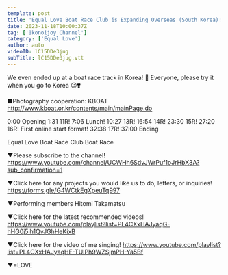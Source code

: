 ```yaml
---
template: post
title: 'Equal Love Boat Race Club is Expanding Overseas (South Korea)! The Race with Different Rules from Japan was so Shocking... [Very excited]'
date: 2023-11-18T10:00:37Z
tag: ['Ikonoijoy Channel']
category: ['Equal Love']
author: auto 
videoID: lC15DDe3jug
subTitle: lC15DDe3jug.vtt
---
```

We even ended up at a boat race track in Korea! 🚤
Everyone, please try it when you go to Korea 😉❣️

■Photography cooperation: KBOAT
http://www.kboat.or.kr/contents/main/mainPage.do

0:00 Opening
1:31 11R!
7:06 Lunch!
10:27 13R!
16:54 14R!
23:30 15R!
27:20 16R! First online start format!
32:38 17R!
37:00 Ending

Equal Love Boat Race Club Boat Race

▼Please subscribe to the channel!
https://www.youtube.com/channel/UCWHh6SdvJWrPuf1oJrHbX3A?sub_confirmation=1

▼Click here for any projects you would like us to do, letters, or inquiries!
https://forms.gle/G4WCtkEgXpeuTq997

▼Performing members
Hitomi Takamatsu

▼Click here for the latest recommended videos!
https://www.youtube.com/playlist?list=PL4CXxHAJyaqG-hHG0j5ih1QvJGhHeKixB

▼Click here for the video of me singing!
https://www.youtube.com/playlist?list=PL4CXxHAJyaqHF-TUIPh9WZSjmPH-Ya5Bf

▼=LOVE